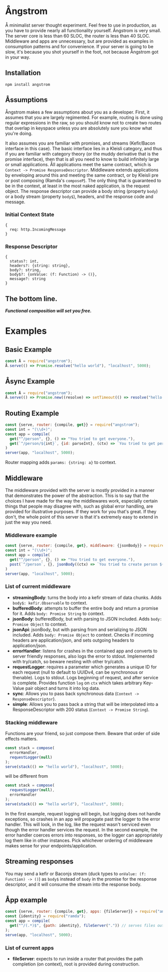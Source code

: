 # Ångstrom
Å minimalist server thought experiment.  Feel free to use in production, as you have to provide nearly all functionality yourself.  Ångstrom is very small.  The server core is less than 60 SLOC, the router is less than 40 SLOC.  Middleware and apps are unnecessary, but are provided as examples in consumption patterns and for convenience.  If your server is going to be slow, it's because you shot yourself in the foot, not because Ångstrom got in your way.

## Installation
```
npm install angstrom
```

## Åssumptions
Ångstrom makes a few assumptions about you as a developer.  First, it assumes that you are largely regimented.  For example, routing is done using regular expressions in the raw, so you should know not to create two routes that overlap in keyspace unless you are absolutely sure you know what you're doing.

It also assumes you are familiar with promises, and streams (Kefir/Bacon interface in this case).  The basic interface lies in a Kleisli category, and thus if you are familiar with category theory (or the muddy derivative that is the promise interface), then that is all you need to know to build infinitely large or small applications.  Åll applications meet the same contract, which is `Context -> Promise ResponseDescriptor`.  Middleware extends applications by enveloping around this and meeting the same contract, or by Kleisli pre or post composing (Ramda's `composeP`).  The only thing that is guaranteed to be in the context, at least in the most naked application, is the request object.  The response descriptor can provide a body string (property `body`) or a body stream (property `body$`), headers, and the response code and message.

### Initial Context State
```
{
  req: http.IncomingMessage
}
```

### Response Descriptor
```
{
  status?: int,
  headers?: {string: string},
  body?: string,
  body$?: {onValue: (f: Function) -> ()},
  message?: string
}
```

## The bottom line.
**_Functional composition will set you free._**

# Examples

## Basic Example
```javascript
const Å = require("angstrom");
Å.serve(() => Promise.resolve("hello world"), "localhost", 5000);
```

## Åsync Example
```javascript
const Å = require("angstrom");
Å.serve(() => Promise.new((resolve) => setTimeout(() => resolve("hello world"), 2000)), "localhost", "5000");
```

## Routing Example
```javascript
const {serve, router: {compile, get}} = require("angstrom");
const int = "(\\d+)";
const app = compile(
  get("^/person", {}, () => "You tried to get everyone."),
  get(`^/person/${int}`, {id: parseInt}, (ctx) => `You tried to get person ${ctx.params.id}`)
)
server(app, "localhost", 5000);
```
Router mapping adds `params: {string: a}` to context.

## Middleware
The middleware provided with the server is mostly provided in a manner that demonstrates the power of the abstraction.  This is to say that the choices I have made for the way the middlewares work, especially certain things that people may disagree with, such as global error handling, are provided for illustrative purposes.  If they work for you that's great.  If they don't, the whole point of this server is that it's extremely easy to extend in just the way you need.

### Middleware example
```javascript
const {serve, router: {compile, get}, middleware: {jsonBody}} = require("angstrom");
const int = "(\\d+)";
const app = compile(
  get("^/person", {}, () => "You tried to get everyone."),
  post(`^/person`, {}, jsonBody((ctx) => `You tried to create person ${ctx.body.name}`))
)
server(app, "localhost", 5000);
```
### List of current middleware
* **streamingBody**: turns the body into a kefir stream of data chunks.  Adds `body$: kefir.Observable` to context.
* **bufferedBody**: attempts to buffer the entire body and return a promise for it. Adds `body: Promise String` to context.
* **jsonBody**: bufferedBody, but with parsing to JSON included. Adds `body: Promise Object` to context.
* **jsonApi**: jsonBody, but with parsing from and serializing to JSON included. Adds `body: Promise Object` to context.  Checks if incoming headers are application/json, and sets outgoing headers to application/json.
* **errorHandler**: listens for crashes in the contained app and converts to server friendly responses, also logs the error to stdout.  Implemented with try/catch, so beware nesting with other try/catch.
* **requestLogger**: requires a parameter which generates a unique ID for each request (null to default to UUIDv4, can be synchronous or thenable).  Logs to stdout.  Logs beginning of request, and after service is complete.  Provides function `log` on `ctx` which takes arbitrary Key-Value pair object and turns it into log data.
* **sync**: Allows you to pass back synchronous data (`Context -> ResponseDescriptor`).
* **simple**: Allows you to pass back a string that will be interpolated into a ResponseDescriptor with 200 status (`Context -> Promise String`).

### Stacking middleware
Functions are your friend, so just compose them.  Beware that order of side effects matters.
```javascript
const stack = compose(
  errorHandler,
  requestLogger(null)
);
serve(stack(() => "hello world"), "localhost", 5000);
```
will be different from
```javascript
const stack = compose(
  requestLogger(null),
  errorHandler
);
serve(stack(() => "hello world"), "localhost", 5000);
```
In the first example, request logging will begin, but logging does not handle exceptions, so crashes in an app will propagate past the logger to the error handler.  This will look, in the log, like the request wasn't serviced even though the error handler services the request.  In the second example, the error handler coerces errors into responses, so the logger can appropriately log them like in other instances.  Pick whichever ordering of middleware makes sense for your endpoints/application.

## Streaming responses
You may send a kefir or Baconjs stream (duck types to `onValue: (f: Function) -> ()`) as `body$` instead of `body` in the promise for the response descriptor, and it will consume the stream into the response body.

## Åpp example
```javascript
const {serve, router: {compile, get}, apps: {fileServer}} = require("angstrom");
const {identity} = require("ramda");
const app = compile(
  get("^/(.*)$", {path: identity}, fileServer(".")) // serves files out of CWD; streams off disk, not buffered
);
serve(app, "localhost", 5000);
```
### List of current apps
* **fileServer**: expects to run inside a router that provides the path completion (on context), root is provided during construction.
